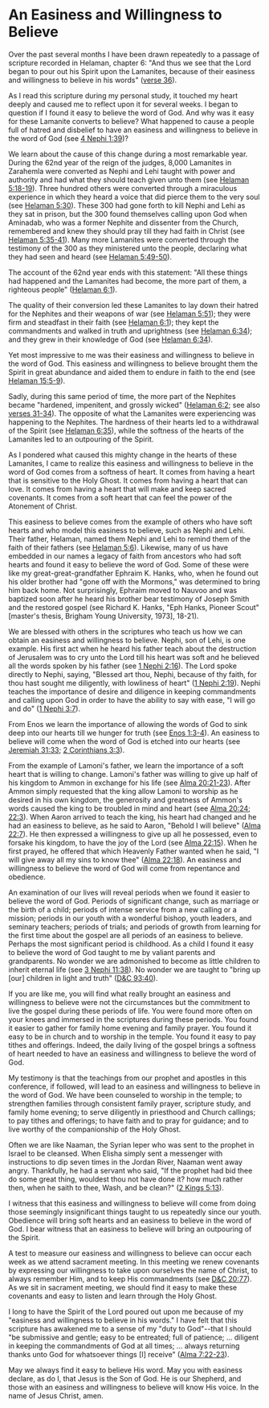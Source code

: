 # An Easiness and Willingness to Believe

Over the past several months I have been drawn repeatedly to a passage of
scripture recorded in Helaman, chapter 6: "And thus we see that the Lord began
to pour out his Spirit upon the Lamanites, because of their easiness and
willingness to believe in his words" ([verse
36](https://www.lds.org/scriptures/bofm/hel/6.36?lang=eng#35)).

As I read this scripture during my personal study, it touched my heart deeply
and caused me to reflect upon it for several weeks. I began to question if I
found it easy to believe the word of God. And why was it easy for these
Lamanite converts to believe? What happened to cause a people full of hatred
and disbelief to have an easiness and willingness to believe in the word of
God (see [4 Nephi
1:39](https://www.lds.org/scriptures/bofm/4-ne/1.39?lang=eng#38))?

We learn about the cause of this change during a most remarkable year. During
the 62nd year of the reign of the judges, 8,000 Lamanites in Zarahemla were
converted as Nephi and Lehi taught with power and authority and had what they
should teach given unto them (see [Helaman
5:18-19](https://www.lds.org/scriptures/bofm/hel/5.18-19?lang=eng#17)). Three
hundred others were converted through a miraculous experience in which they
heard a voice that did pierce them to the very soul (see [Helaman
5:30](https://www.lds.org/scriptures/bofm/hel/5.30?lang=eng#29)). These 300
had gone forth to kill Nephi and Lehi as they sat in prison, but the 300 found
themselves calling upon God when Aminadab, who was a former Nephite and
dissenter from the Church, remembered and knew they should pray till they had
faith in Christ (see [Helaman
5:35-41](https://www.lds.org/scriptures/bofm/hel/5.35-41?lang=eng#34)). Many
more Lamanites were converted through the testimony of the 300 as they
ministered unto the people, declaring what they had seen and heard (see
[Helaman
5:49-50](https://www.lds.org/scriptures/bofm/hel/5.49-50?lang=eng#48)).

The account of the 62nd year ends with this statement: "All these things had
happened and the Lamanites had become, the more part of them, a righteous
people" ([Helaman
6:1](https://www.lds.org/scriptures/bofm/hel/6.1?lang=eng#0)).

The quality of their conversion led these Lamanites to lay down their hatred
for the Nephites and their weapons of war (see [Helaman
5:51](https://www.lds.org/scriptures/bofm/hel/5.51?lang=eng#50)); they were
firm and steadfast in their faith (see [Helaman
6:1](https://www.lds.org/scriptures/bofm/hel/6.1?lang=eng#0)); they kept the
commandments and walked in truth and uprightness (see [Helaman
6:34](https://www.lds.org/scriptures/bofm/hel/6.34?lang=eng#33)); and they
grew in their knowledge of God (see [Helaman
6:34](https://www.lds.org/scriptures/bofm/hel/6.34?lang=eng#33)).

Yet most impressive to me was their easiness and willingness to believe in the
word of God. This easiness and willingness to believe brought them the Spirit
in great abundance and aided them to endure in faith to the end (see [Helaman
15:5-9](https://www.lds.org/scriptures/bofm/hel/15.5-9?lang=eng#4)).

Sadly, during this same period of time, the more part of the Nephites became
"hardened, impenitent, and grossly wicked" ([Helaman
6:2](https://www.lds.org/scriptures/bofm/hel/6.2?lang=eng#1); see also [verses
31-34](https://www.lds.org/scriptures/bofm/hel/6.31-34?lang=eng#30)). The
opposite of what the Lamanites were experiencing was happening to the
Nephites. The hardness of their hearts led to a withdrawal of the Spirit (see
[Helaman 6:35](https://www.lds.org/scriptures/bofm/hel/6.35?lang=eng#34)),
while the softness of the hearts of the Lamanites led to an outpouring of the
Spirit.

As I pondered what caused this mighty change in the hearts of these Lamanites,
I came to realize this easiness and willingness to believe in the word of God
comes from a softness of heart. It comes from having a heart that is sensitive
to the Holy Ghost. It comes from having a heart that can love. It comes from
having a heart that will make and keep sacred covenants. It comes from a soft
heart that can feel the power of the Atonement of Christ.

This easiness to believe comes from the example of others who have soft hearts
and who model this easiness to believe, such as Nephi and Lehi. Their father,
Helaman, named them Nephi and Lehi to remind them of the faith of their
fathers (see [Helaman
5:6](https://www.lds.org/scriptures/bofm/hel/5.6?lang=eng#5)). Likewise, many
of us have embedded in our names a legacy of faith from ancestors who had soft
hearts and found it easy to believe the word of God. Some of these were like
my great-great-grandfather Ephraim K. Hanks, who, when he found out his older
brother had "gone off with the Mormons," was determined to bring him back
home. Not surprisingly, Ephraim moved to Nauvoo and was baptized soon after he
heard his brother bear testimony of Joseph Smith and the restored gospel (see
Richard K. Hanks, "Eph Hanks, Pioneer Scout" [master's thesis, Brigham Young
University, 1973], 18-21).

We are blessed with others in the scriptures who teach us how we can obtain an
easiness and willingness to believe. Nephi, son of Lehi, is one example. His
first act when he heard his father teach about the destruction of Jerusalem
was to cry unto the Lord till his heart was soft and he believed all the words
spoken by his father (see [1 Nephi
2:16](https://www.lds.org/scriptures/bofm/1-ne/2.16?lang=eng#15)). The Lord
spoke directly to Nephi, saying, "Blessed art thou, Nephi, because of thy
faith, for thou hast sought me diligently, with lowliness of heart" ([1 Nephi
2:19](https://www.lds.org/scriptures/bofm/1-ne/2.19?lang=eng#18)). Nephi
teaches the importance of desire and diligence in keeping commandments and
calling upon God in order to have the ability to say with ease, "I will go and
do" ([1 Nephi 3:7](https://www.lds.org/scriptures/bofm/1-ne/3.7?lang=eng#6)).

From Enos we learn the importance of allowing the words of God to sink deep
into our hearts till we hunger for truth (see [Enos
1:3-4](https://www.lds.org/scriptures/bofm/enos/1.3-4?lang=eng#2)). An
easiness to believe will come when the word of God is etched into our hearts
(see [Jeremiah
31:33](https://www.lds.org/scriptures/ot/jer/31.33?lang=eng#32); [2
Corinthians 3:3](https://www.lds.org/scriptures/nt/2-cor/3.3?lang=eng#2)).

From the example of Lamoni's father, we learn the importance of a soft heart
that is willing to change. Lamoni's father was willing to give up half of his
kingdom to Ammon in exchange for his life (see [Alma
20:21-23](https://www.lds.org/scriptures/bofm/alma/20.21-23?lang=eng#20)).
After Ammon simply requested that the king allow Lamoni to worship as he
desired in his own kingdom, the generosity and greatness of Ammon's words
caused the king to be troubled in mind and heart (see [Alma
20:24](https://www.lds.org/scriptures/bofm/alma/20.24?lang=eng#23);
[22:3](https://www.lds.org/scriptures/bofm/alma/22.3?lang=eng#2)). When Aaron
arrived to teach the king, his heart had changed and he had an easiness to
believe, as he said to Aaron, "Behold I will believe" ([Alma
22:7](https://www.lds.org/scriptures/bofm/alma/22.7?lang=eng#6)). He then
expressed a willingness to give up all he possessed, even to forsake his
kingdom, to have the joy of the Lord (see [Alma
22:15](https://www.lds.org/scriptures/bofm/alma/22.15?lang=eng#14)). When he
first prayed, he offered that which Heavenly Father wanted when he said, "I
will give away all my sins to know thee" ([Alma
22:18](https://www.lds.org/scriptures/bofm/alma/22.18?lang=eng#17)). An
easiness and willingness to believe the word of God will come from repentance
and obedience.

An examination of our lives will reveal periods when we found it easier to
believe the word of God. Periods of significant change, such as marriage or
the birth of a child; periods of intense service from a new calling or a
mission; periods in our youth with a wonderful bishop, youth leaders, and
seminary teachers; periods of trials; and periods of growth from learning for
the first time about the gospel are all periods of an easiness to believe.
Perhaps the most significant period is childhood. As a child I found it easy
to believe the word of God taught to me by valiant parents and grandparents.
No wonder we are admonished to become as little children to inherit eternal
life (see [3 Nephi
11:38](https://www.lds.org/scriptures/bofm/3-ne/11.38?lang=eng#37)). No wonder
we are taught to "bring up [our] children in light and truth" ([D&amp;C
93:40](https://www.lds.org/scriptures/dc-testament/dc/93.40?lang=eng#39)).

If you are like me, you will find what really brought an easiness and
willingness to believe were not the circumstances but the commitment to live
the gospel during these periods of life. You were found more often on your
knees and immersed in the scriptures during these periods. You found it easier
to gather for family home evening and family prayer. You found it easy to be
in church and to worship in the temple. You found it easy to pay tithes and
offerings. Indeed, the daily living of the gospel brings a softness of heart
needed to have an easiness and willingness to believe the word of God.

My testimony is that the teachings from our prophet and apostles in this
conference, if followed, will lead to an easiness and willingness to believe
in the word of God. We have been counseled to worship in the temple; to
strengthen families through consistent family prayer, scripture study, and
family home evening; to serve diligently in priesthood and Church callings; to
pay tithes and offerings; to have faith and to pray for guidance; and to live
worthy of the companionship of the Holy Ghost.

Often we are like Naaman, the Syrian leper who was sent to the prophet in
Israel to be cleansed. When Elisha simply sent a messenger with instructions
to dip seven times in the Jordan River, Naaman went away angry. Thankfully, he
had a servant who said, "If the prophet had bid thee do some great thing,
wouldest thou not have done it? how much rather then, when he saith to thee,
Wash, and be clean?" ([2 Kings
5:13](https://www.lds.org/scriptures/ot/2-kgs/5.13?lang=eng#12)).

I witness that this easiness and willingness to believe will come from doing
those seemingly insignificant things taught to us repeatedly since our youth.
Obedience will bring soft hearts and an easiness to believe in the word of
God. I bear witness that an easiness to believe will bring an outpouring of
the Spirit.

A test to measure our easiness and willingness to believe can occur each week
as we attend sacrament meeting. In this meeting we renew covenants by
expressing our willingness to take upon ourselves the name of Christ, to
always remember Him, and to keep His commandments (see [D&amp;C
20:77](https://www.lds.org/scriptures/dc-testament/dc/20.77?lang=eng#76)). As
we sit in sacrament meeting, we should find it easy to make these covenants
and easy to listen and learn through the Holy Ghost.

I long to have the Spirit of the Lord poured out upon me because of my
"easiness and willingness to believe in his words." I have felt that this
scripture has awakened me to a sense of my "duty to God"--that I should "be
submissive and gentle; easy to be entreated; full of patience; ... diligent in
keeping the commandments of God at all times; ... always returning thanks unto
God for whatsoever things [I] receive" ([Alma
7:22-23](https://www.lds.org/scriptures/bofm/alma/7.22-23?lang=eng#21)).

May we always find it easy to believe His word. May you with easiness declare,
as do I, that Jesus is the Son of God. He is our Shepherd, and those with an
easiness and willingness to believe will know His voice. In the name of Jesus
Christ, amen.

